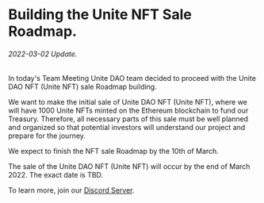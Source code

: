 # Building the Unite NFT Sale Roadmap.
###### 2022-03-02 Update.

In today's Team Meeting Unite DAO team decided to proceed with the Unite DAO NFT (Unite NFT) sale Roadmap building.

We want to make the initial sale of Unite DAO NFT (Unite NFT), where we will have 1000 Unite NFTs minted on the Ethereum blockchain to fund our Treasury.
Therefore, all necessary parts of this sale must be well planned and organized so that potential investors will understand our project and prepare for the journey.

We expect to finish the NFT sale Roadmap by the 10th of March.

The sale of the Unite DAO NFT (Unite NFT) will occur by the end of March 2022. The exact date is TBD.

To learn more, join our [Discord Server](https://discord.gg/7RwPerFPe8).
